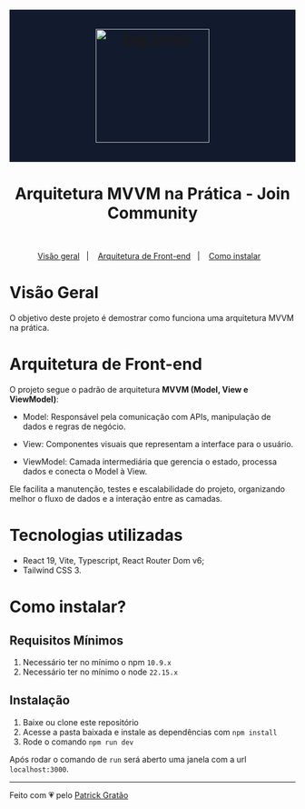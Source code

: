<h1 align="center" style="background-color: #121a2d">
    <br />
      <img alt="big brain" src="https://www.joincommunity.com.br/images/logo-join-white.png" width="200px" />
    <br /><br />
</h1>

<h1 align="center">
    Arquitetura MVVM na Prática - Join Community
</h1>
<br/>
<p align="center">
  <a href="#visão-geral">Visão geral</a>&nbsp;&nbsp;&nbsp;|&nbsp;&nbsp;&nbsp;
  <a href="#arquitetura-de-front-end">Arquitetura de Front-end</a>&nbsp;&nbsp;&nbsp;|&nbsp;&nbsp;&nbsp;
  <a href="#como-instalar?">Como instalar</a>&nbsp;&nbsp;&nbsp;
</p>

# Visão Geral

O objetivo deste projeto é demostrar como funciona uma arquitetura MVVM na prática.

# Arquitetura de Front-end

O projeto segue o padrão de arquitetura **MVVM (Model, View e ViewModel)**:

- Model: Responsável pela comunicação com APIs, manipulação de dados e regras de negócio.

- View: Componentes visuais que representam a interface para o usuário.

- ViewModel: Camada intermediária que gerencia o estado, processa dados e conecta o Model à View.

Ele facilita a manutenção, testes e escalabilidade do projeto, organizando melhor o fluxo de dados e a interação entre as camadas.

# Tecnologias utilizadas

- React 19, Vite, Typescript, React Router Dom v6;
- Tailwind CSS 3.

# Como instalar?

## Requisitos Mínimos

1. Necessário ter no mínimo o npm `10.9.x`
2. Necessário ter no mínimo o node `22.15.x`

## Instalação

1.  Baixe ou clone este repositório
2.  Acesse a pasta baixada e instale as dependências com `npm install`
3.  Rode o comando `npm run dev`

Após rodar o comando de `run` será aberto uma janela com a url `localhost:3000`.

---

Feito com 💗 pelo [Patrick Gratão](https://www.linkedin.com/in/patrickgratao/)
